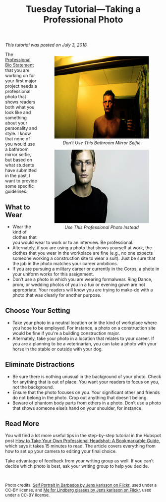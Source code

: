 ﻿---
layout: post
title: Tuesday Tutorial—Taking a Professional Photo
---

<p><em>This tutorial was posted on July 3, 2018.</em></p>
<div style="float:right;width: 400px;">
<figure style="margin-bottom: 24px;padding-left: 15px;">
<img src="/wp-content/uploads/self-portrait-in-Barbados-1024x683.jpg" alt="Bathroom mirror selfie. Self Portrait in Barbados by Jens karlsson on Flickr, used under a CC-BY license" style="width: 399px;height: 266px;margin-bottom: 1px;" />
<p style="margin-top: 1px;text-align: center;"><em>Don’t Use This Bathroom Mirror Selfie</em></p>
<img src="/wp-content/uploads/me-for-lindberg-glasses.jpg" alt="Professional Photo with clean, gray background. Me for Lindberg glasses by Jens karlsson on Flickr, used under a CC-BY license" style="width: 400px;height: 237px;margin-bottom: 1px;" />
<p style="margin-top: 1px;text-align: center;"><em>Use This Professional Photo Instead</em></p>
</figure>
</div>
<p>The <a href="https://canvas.vt.edu/courses/70739/assignments/442797" target="_parent">Professional Bio Statement</a> that you are working on for your first major project needs a professional photo that shows readers both what you look like and something about your personality and style. I know that none of you would use a bathroom mirror selfie, but based on what students have submitted in the past, I want to provide some specific guidelines.</p>
<h2>What to Wear</h2>
<ul class="listDS">
  <li>Wear the kind of clothes that you would wear to work or to an interview. Be professional.</li>
  <li>Alternately, if you are using a photo that shows yourself at work, the clothes that you wear in the workplace are fine (e.g., no one expects someone working a construction site to wear a suit). Just be sure that the job in the photo matches your career ambitions.</li>
  <li>If you are pursuing a military career or currently in the Corps, a photo in your uniform works for this assignment. </li>
  <li>Don’t use a photo in which you are wearing formalwear. Ring Dance, prom, or wedding photos of you in a tux or evening gown are not  appropriate. Your readers will know you are trying to make-do with a photo that was clearly for another purpose. </li>
</ul>
<h2>Choose Your Setting</h2>
<ul class="listDS">
  <li>Take your photo in a neutral location or in the kind of workplace where you hope to be employed. For instance, a photo on a construction site would be fine if you're a building construction major. </li>
  <li>Alternately, take your photo in a location that relates to your career. If you are a planning to be a veterinarian, you can take a photo with your horse in the stable or outside with your dog.</li>
</ul>
<h2>Eliminate Distractions</h2>
<ul class="listDS">
  <li>Be sure there is nothing unusual in the background of your photo. Check for anything that is out of place. You want your readers to focus on you, not the background.</li>
  <li>Ensure that the photo focuses on you. Your significant other and friends do not belong in the photo. Crop out anything that doesn’t belong.</li>
  <li>Beware of phantom body parts from others in a photo. Don’t use a photo that shows someone else’s hand on your shoulder, for instance.</li>
</ul>
<h2>Read More</h2>
<p>You will find a lot more useful tips in the step-by-step tutorial in the Hubspot post <a href="https://blog.hubspot.com/marketing/professional-headshot-tips-for-budget" target="_blank">How to Take Your Own Professional Headshot: A Bookmarkable Guide</a>, which says it takes 15 minutes to read. The article covers everything from how to set up your camera to editing your final choice. </p>
<p>Take advantage of feedback from your writing group as well. If you can’t decide which photo is best, ask your writing group to help you decide.</p>
<p>&nbsp;</p>
<p style="font-size: small;">Photo credits: <a href="https://flic.kr/p/v4Nmb" target="_blank">Self Portrait in Barbados by Jens karlsson on Flickr</a>, used under a CC-BY license, and <a href="https://flic.kr/p/4YiRpN" target="_blank">Me for Lindberg glasses by Jens karlsson on Flickr</a>, used under a CC-BY license.<br />
</p>
